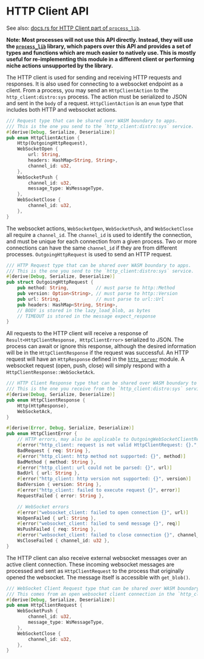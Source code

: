 # HTTP Client API

See also: [docs.rs for HTTP Client part of `process_lib`](https://docs.rs/kinode_process_lib/0.0.0-reserved/kinode_process_lib/http/index.html).

**Note: Most processes will not use this API directly. Instead, they will use the [`process_lib`](../process_stdlib/overview.md) library, which papers over this API and provides a set of types and functions which are much easier to natively use. This is mostly useful for re-implementing this module in a different client or performing niche actions unsupported by the library.**

The HTTP client is used for sending and receiving HTTP requests and responses.
It is also used for connecting to a websocket endpoint as a client.
From a process, you may send an `HttpClientAction` to the `http_client:distro:sys` process.
The action must be serialized to JSON and sent in the `body` of a request.
`HttpClientAction` is an `enum` type that includes both HTTP and websocket actions.

```rust
/// Request type that can be shared over WASM boundary to apps.
/// This is the one you send to the `http_client:distro:sys` service.
#[derive(Debug, Serialize, Deserialize)]
pub enum HttpClientAction {
    Http(OutgoingHttpRequest),
    WebSocketOpen {
        url: String,
        headers: HashMap<String, String>,
        channel_id: u32,
    },
    WebSocketPush {
        channel_id: u32,
        message_type: WsMessageType,
    },
    WebSocketClose {
        channel_id: u32,
    },
}
```

The websocket actions, `WebSocketOpen`, `WebSocketPush`, and `WebSocketClose` all require a `channel_id`.
The `channel_id` is used to identify the connection, and must be unique for each connection from a given process.
Two or more connections can have the same `channel_id` if they are from different processes.
`OutgoingHttpRequest` is used to send an HTTP request.

```rust
/// HTTP Request type that can be shared over WASM boundary to apps.
/// This is the one you send to the `http_client:distro:sys` service.
#[derive(Debug, Serialize, Deserialize)]
pub struct OutgoingHttpRequest {
    pub method: String,          // must parse to http::Method
    pub version: Option<String>, // must parse to http::Version
    pub url: String,             // must parse to url::Url
    pub headers: HashMap<String, String>,
    // BODY is stored in the lazy_load_blob, as bytes
    // TIMEOUT is stored in the message expect_response
}
```

All requests to the HTTP client will receive a response of `Result<HttpClientResponse, HttpClientError>` serialized to JSON.
The process can await or ignore this response, although the desired information will be in the `HttpClientResponse` if the request was successful.
An HTTP request will have an `HttpResponse` defined in the [`http_server`](./apis/http_server.md) module.
A websocket request (open, push, close) will simply respond with a `HttpClientResponse::WebSocketAck`.

```rust
/// HTTP Client Response type that can be shared over WASM boundary to apps.
/// This is the one you receive from the `http_client:distro:sys` service.
#[derive(Debug, Serialize, Deserialize)]
pub enum HttpClientResponse {
    Http(HttpResponse),
    WebSocketAck,
}
```

```rust
#[derive(Error, Debug, Serialize, Deserialize)]
pub enum HttpClientError {
    // HTTP errors, may also be applicable to OutgoingWebSocketClientRequest::Open
    #[error("http_client: request is not valid HttpClientRequest: {}.", req)]
    BadRequest { req: String },
    #[error("http_client: http method not supported: {}", method)]
    BadMethod { method: String },
    #[error("http_client: url could not be parsed: {}", url)]
    BadUrl { url: String },
    #[error("http_client: http version not supported: {}", version)]
    BadVersion { version: String },
    #[error("http_client: failed to execute request {}", error)]
    RequestFailed { error: String },

    // WebSocket errors
    #[error("websocket_client: failed to open connection {}", url)]
    WsOpenFailed { url: String },
    #[error("websocket_client: failed to send message {}", req)]
    WsPushFailed { req: String },
    #[error("websocket_client: failed to close connection {}", channel_id)]
    WsCloseFailed { channel_id: u32 },
}
```

The HTTP client can also receive external websocket messages over an active client connection.
These incoming websocket messages are processed and sent as `HttpClientRequest` to the process that originally opened the websocket.
The message itself is accessible with `get_blob()`.

```rust
/// WebSocket Client Request type that can be shared over WASM boundary to apps.
/// This comes from an open websocket client connection in the `http_client:distro:sys` service.
#[derive(Debug, Serialize, Deserialize)]
pub enum HttpClientRequest {
    WebSocketPush {
        channel_id: u32,
        message_type: WsMessageType,
    },
    WebSocketClose {
        channel_id: u32,
    },
}
```
